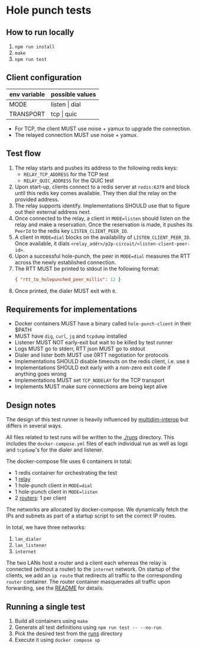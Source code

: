 # Hole punch tests

## How to run locally

1. `npm run install`
2. `make`
3. `npm run test`

## Client configuration

| env variable | possible values |
|--------------|-----------------|
| MODE         | listen \| dial  |
| TRANSPORT    | tcp \| quic     |

- For TCP, the client MUST use noise + yamux to upgrade the connection.
- The relayed connection MUST use noise + yamux.

## Test flow

1. The relay starts and pushes its address to the following redis keys:
   - `RELAY_TCP_ADDRESS` for the TCP test
   - `RELAY_QUIC_ADDRESS` for the QUIC test
1. Upon start-up, clients connect to a redis server at `redis:6379` and block until this redis key comes available.
   They then dial the relay on the provided address.
1. The relay supports identify.
   Implementations SHOULD use that to figure out their external address next.
1. Once connected to the relay, a client in `MODE=listen` should listen on the relay and make a reservation.
   Once the reservation is made, it pushes its `PeerId` to the redis key `LISTEN_CLIENT_PEER_ID`.
1. A client in `MODE=dial` blocks on the availability of `LISTEN_CLIENT_PEER_ID`.
   Once available, it dials `<relay_addr>/p2p-circuit/<listen-client-peer-id>`.
1. Upon a successful hole-punch, the peer in `MODE=dial` measures the RTT across the newly established connection.
1. The RTT MUST be printed to stdout in the following format:
   ```json
   { "rtt_to_holepunched_peer_millis": 12 }
   ```
1. Once printed, the dialer MUST exit with `0`.

## Requirements for implementations

- Docker containers MUST have a binary called `hole-punch-client` in their $PATH
- MUST have `dig`, `curl`, `jq` and `tcpdump` installed
- Listener MUST NOT early-exit but wait to be killed by test runner
- Logs MUST go to stderr, RTT json MUST go to stdout
- Dialer and lister both MUST use 0RTT negotiation for protocols
- Implementations SHOULD disable timeouts on the redis client, i.e. use `0`
- Implementations SHOULD exit early with a non-zero exit code if anything goes wrong
- Implementations MUST set `TCP_NODELAY` for the TCP transport
- Implements MUST make sure connections are being kept alive

## Design notes

The design of this test runner is heavily influenced by [multidim-interop](../multidim-interop) but differs in several ways.

All files related to test runs will be written to the [./runs](./runs) directory.
This includes the `docker-compose.yml` files of each individual run as well as logs and `tcpdump`'s for the dialer and listener.

The docker-compose file uses 6 containers in total:

- 1 redis container for orchestrating the test
- 1 [relay](./rust-relay)
- 1 hole-punch client in `MODE=dial`
- 1 hole-punch client in `MODE=listen`
- 2 [routers](./router): 1 per client

The networks are allocated by docker-compose.
We dynamically fetch the IPs and subnets as part of a startup script to set the correct IP routes.  

In total, we have three networks:

1. `lan_dialer`
2. `lan_listener`
3. `internet`

The two LANs host a router and a client each whereas the relay is connected (without a router) to the `internet` network.
On startup of the clients, we add an `ip route` that redirects all traffic to the corresponding `router` container.
The router container masquerades all traffic upon forwarding, see the [README](./router/README.md) for details.

## Running a single test

1. Build all containers using `make`
1. Generate all test definitions using `npm run test -- --no-run`
1. Pick the desired test from the [runs](./runs) directory
1. Execute it using `docker compose up`
